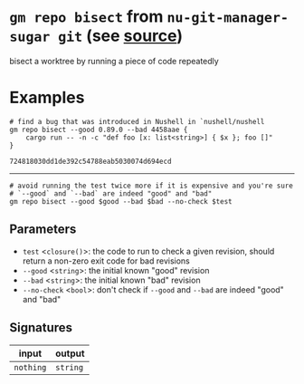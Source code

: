 # `gm repo bisect` from `nu-git-manager-sugar git` (see [source](https://github.com/amtoine/nu-git-manager/blob/main/pkgs/nu-git-manager-sugar/nu-git-manager-sugar/git/mod.nu#L446))
bisect a worktree by running a piece of code repeatedly

# Examples
```nushell
# find a bug that was introduced in Nushell in `nushell/nushell
gm repo bisect --good 0.89.0 --bad 4458aae {
    cargo run -- -n -c "def foo [x: list<string>] { $x }; foo []"
}
```
```
724818030dd1de392c54788eab5030074d694ecd
```
---
```nushell
# avoid running the test twice more if it is expensive and you're sure
# `--good` and `--bad` are indeed "good" and "bad"
gm repo bisect --good $good --bad $bad --no-check $test
```

## Parameters
- `test` <`closure()`>: the code to run to check a given revision, should return a non-zero exit code for bad revisions
- `--good` <`string`>: the initial known "good" revision
- `--bad` <`string`>: the initial known "bad" revision
- `--no-check` <`bool`>: don't check if `--good` and `--bad` are indeed "good" and "bad"


## Signatures
| input     | output   |
| --------- | -------- |
| `nothing` | `string` |
